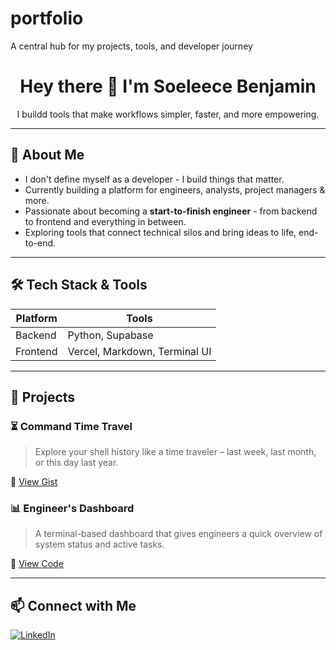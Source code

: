 # portfolio
A central hub for my projects, tools, and developer journey
<h1 align="center">Hey there 👋 I'm Soeleece Benjamin</h1>
<p align="center">
  I buildd tools that make workflows simpler, faster, and more empowering. 
</p>

---

## 🧠 About Me

- I don't define myself as a developer - I build things that matter.
- Currently building a platform for engineers, analysts, project managers & more.
- Passionate about becoming a **start-to-finish engineer** - from backend to frontend and everything in between.
- Exploring tools that connect technical silos and bring ideas to life, end-to-end.

---

## 🛠️ Tech Stack & Tools 

| Platform | Tools |
| ---------|-------|
| Backend | Python, Supabase |
| Frontend | Vercel, Markdown, Terminal UI |

---

## 🚀 Projects

### ⏳ Command Time Travel
> Explore your shell history like a time traveler – last week, last month, or this day last year.

🔗 [View Gist](./projects/command-time-travel/README.md)

### 📊 Engineer's Dashboard
> A terminal-based dashboard that gives engineers a quick overview of system status and active tasks.

🔗 [View Code](./projects/engineers-dashboard)

<!-- Add more projects below -->

---

## 📫 Connect with Me

[![LinkedIn](https://img.shields.io/badge/LinkedIn--blue?logo=linkedin&style=social)](https://www.linkedin.com/in/https://www.linkedin.com/in/soeleece-benjamin-821532231/)
